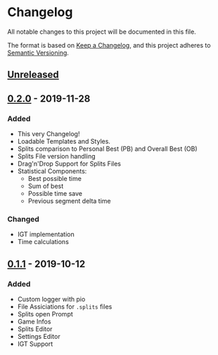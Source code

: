 # Changelog

All notable changes to this project will be documented in this file.

The format is based on [Keep a Changelog](https://keepachangelog.com/en/1.0.0/),
and this project adheres to [Semantic Versioning](https://semver.org/spec/v2.0.0.html).

## [Unreleased]

## [0.2.0] - 2019-11-28

### Added

- This very Changelog!
- Loadable Templates and Styles.
- Splits comparison to Personal Best (PB) and Overall Best (OB)
- Splits File version handling
- Drag'n'Drop Support for Splits Files
- Statistical Components:
  - Best possible time
  - Sum of best
  - Possible time save
  - Previous segment delta time

### Changed

- IGT implementation
- Time calculations

## [0.1.1] - 2019-10-12

### Added

- Custom logger with pio
- File Assiciations for `.splits` files
- Splits open Prompt
- Game Infos
- Splits Editor
- Settings Editor
- IGT Support

[unreleased]: https://github.com/prefixaut/splitterino/compare/v0.2.0...HEAD
[0.2.0]: https://github.com/prefixaut/splitterino/compare/v0.1.1...v0.2.0
[0.1.1]: https://github.com/prefixaut/splitterino/releases/tag/v0.1.1

